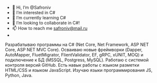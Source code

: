 - 👋 Hi, I’m @Safroniv
- 👀 I’m interested in C#
- 🌱 I’m currently learning C#
- 💞️ I’m looking to collaborate in C#!
- 📫 How to reach me safroniv@mail.ru
- 
Разрабатываю программы на C# (Net Core, Net Framework, ASP NET Core, ASP NET MVC Core). Осваиваю новые фреймворки (Dapper, AutoMapper, FluetMigrator, FlientValidator, EF, gRPC, xUNIT, MOQ)  и подключение к БД (MSSQL, Postgress, MySQL). Работаю с системой контроля версий GitHub. Есть навык работы с языком разметки HTML/CSS и языком JavaScript. Изучаю языки программирования JS, Python, Java.
